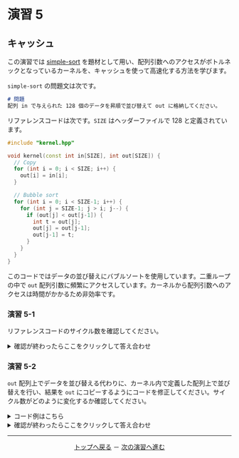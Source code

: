 # 演習 5

## キャッシュ

この演習では [simple-sort](https://acri-vhls-challenge.web.app/challenge/simple-sort3) を題材として用い、配列引数へのアクセスがボトルネックとなっているカーネルを、キャッシュを使って高速化する方法を学びます。

`simple-sort` の問題文は次です。

```markdown
# 問題
配列 in で与えられた 128 個のデータを昇順で並び替えて out に格納してください。
```

リファレンスコードは次です。`SIZE` はヘッダーファイルで 128 と定義されています。

```cpp
#include "kernel.hpp"

void kernel(const int in[SIZE], int out[SIZE]) {
  // Copy
  for (int i = 0; i < SIZE; i++) {
    out[i] = in[i];
  }

  // Bubble sort
  for (int i = 0; i < SIZE-1; i++) {
    for (int j = SIZE-1; j > i; j--) {
      if (out[j] < out[j-1]) {
        int t = out[j];
        out[j] = out[j-1];
        out[j-1] = t;
      }
    }
  }
}
```

このコードではデータの並び替えにバブルソートを使用しています。二重ループの中で `out` 配列引数に頻繁にアクセスしています。カーネルから配列引数へのアクセスは時間がかかるため非効率です。

### 演習 5-1

リファレンスコードのサイクル数を確認してください。

<details>
  <summary>確認が終わったらここをクリックして答え合わせ</summary>
  
  リファレンスコードを採点すると次の結果になります。

  ```
  Bytes of kernel code: 462
  CSim: Pass
  HLS: Pass
  CoSim: Pass
  Resource usage
    FF   : 9549
    LUT  : 20307
    DSP  : 0
    BRAM : 0
    URAM : 0
  Clock period (ns): 1.460
  Clock frequency (MHz): 684
  Simulation cycle: 1264523
  Simulation time (ns): 1846203.580
  ```
  
  二重ループ内の処理はおよそ 128 * 128 / 2 = 8,192回実行されますが、それに比べて大きなサイクル数となっています。
</details>

### 演習 5-2

`out` 配列上でデータを並び替える代わりに、カーネル内で定義した配列上で並び替えを行い、結果を `out` にコピーするようにコードを修正してください。サイクル数がどのように変化するか確認してください。

<details>
  <summary>コード例はこちら</summary>
  
  カーネル内に `tmp` 配列を作り、`in` の内容をコピーしています。`tmp` 配列上でデータを並び替え、結果を `out` にコピーしています。

  ```cpp
  #include "kernel.hpp"

  void kernel(const int in[SIZE], int out[SIZE]) {
    // Copy
    int tmp[SIZE];
    for (int i = 0; i < SIZE; i++) {
      tmp[i] = in[i];
    }

    // Bubble sort
    for (int i = 0; i < SIZE-1; i++) {
      for (int j = SIZE-1; j > i; j--) {
        if (tmp[j] < tmp[j-1]) {
          int t = tmp[j];
          tmp[j] = tmp[j-1];
          tmp[j-1] = t;
        }
      }
    }

    // Copy
    for (int i = 0; i < SIZE; i++) {
      out[i] = tmp[i];
    }
  }
  ```
</details>

<details>
  <summary>確認が終わったらここをクリックして答え合わせ</summary>
  
  上記のコード例を採点すると次の結果になります。

  ```
  Bytes of kernel code: 551
  CSim: Pass
  HLS: Pass
  CoSim: Pass
  Resource usage
    FF   : 6830
    LUT  : 10223
    DSP  : 0
    BRAM : 0
    URAM : 0
  Clock period (ns): 1.460
  Clock frequency (MHz): 684
  Simulation cycle: 25235
  Simulation time (ns): 36843.100
  ```

  サイクル数が大幅に短縮されました。
</details>

<hr>
<p align="center"><a href="..">トップへ戻る</a> － <a href="../lab6-algo/">次の演習へ進む</a></p>
